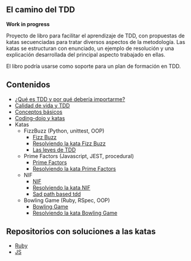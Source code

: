 ## El camino del TDD

**Work in progress**

Proyecto de libro para facilitar el aprendizaje de TDD, con propuestas de katas secuenciadas para tratar diversos aspectos de la metodología. Las katas se estructuran con enunciado, un ejemplo de resolución y una explicación desarrollada del principal aspecto trabajado en ellas.

El libro podría usarse como soporte para un plan de formación en TDD.

## Contenidos

* [¿Qué es TDD y por qué debería importarme?](manuscript/1.tdd-intro.md)
* [Calidad de vida y TDD](manuscript/2.tdd-quality-life.md)
* [Conceptos básicos](manuscript/basic-concepts.md)
* [Coding-dojo y katas](manuscript/coding-dojo-katas.md)
* Katas
  * FizzBuzz (Python, unittest, OOP)
      * [Fizz Buzz](manuscript/Katas/1.FizzBuzz/2.FizzBuzz.md)
      * [Resolviendo la kata Fizz Buzz](manuscript/Katas/1.FizzBuzz/3.FizzBuzz-resolved.md)
      * [Las leyes de TDD](manuscript/Katas/1.FizzBuzz/1.Rules-of-tdd.md)
  * Prime Factors (Javascript, JEST, procedural)
      * [Prime Factors](manuscript/Katas/2.PrimeFactors/2.PrimeFactors.md)
      * [Resolviendo la kata Prime Factors](manuscript/Katas/2.PrimeFactors/3.PrimeFactors-resolved.md)
  * NIF
      * [NIF](manuscript/Katas/3.NIF/NIF.md)
      * [Resolviendo la kata NIF](manuscript/Katas/3.NIF/NIF-resolved.md)
      * [Sad path based tdd](manuscript/Katas/3.NIF/First-test.md)
  * Bowling Game (Ruby, RSpec, OOP)
      * [Bowling Game](manuscript/Katas/4.Bowling/BowlingGame.md)
      * [Resolviendo la kata Bowling Game](manuscript/Katas/4.Bowling/BowlingGame-resolved.md)


## Repositorios con soluciones a las katas

* [Ruby](https://github.com/franiglesias/tddbook-ruby)
* [JS](https://github.com/franiglesias/tddbook-js)
